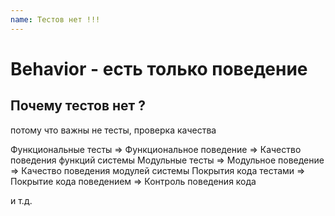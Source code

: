 ```yaml
---
name: Тестов нет !!!
---
```


# Behavior - есть только поведение


## Почему тестов нет ?

потому что важны не тесты, проверка качества

Функциональные тесты => Функциональное поведение => Качество поведения функций системы
Модульные тесты => Модульное поведение => Качество поведения модулей системы
Покрытия кода тестами => Покрытие кода поведением => Контроль поведения кода

и т.д.

